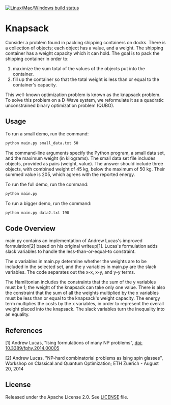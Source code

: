 [![Linux/Mac/Windows build status](
  https://circleci.com/gh/dwave-examples/knapsack.svg?style=svg)](
  https://circleci.com/gh/dwave-examples/knapsack)

# Knapsack

Consider a problem found in packing shipping containers on docks. There is a
collection of objects; each object has a value, and a weight. The shipping
container has a weight capacity which it can hold. The goal is to pack the
shipping container in order to:

1) maximize the sum total of the values of the objects put into the container.
2) fill up the container so that the total weight is less than or equal to the
   container's capacity.

This well-known optimization problem is known as the knapsack problem.
To solve this problem on a D-Wave system, we reformulate it as a quadratic
unconstrained binary optimization problem (QUBO).

## Usage

To run a small demo, run the command:

```bash
python main.py small_data.txt 50
```

The command-line arguments specify the Python program, a small data set, and the
maximum weight (in kilograms). The small data set file includes objects,
provided as pairs (weight, value).  The answer should include three objects,
with combined weight of 45 kg, below the maximum of 50 kg. Their summed value is
205, which agrees with the reported energy.

To run the full demo, run the command:

```bash
python main.py
```

To run a bigger demo, run the command:

```bash
python main.py data2.txt 190
```

## Code Overview

main.py contains an implementation of Andrew Lucas's improved formulation[2]
based on his original writeup[1]. Lucas's formulation adds slack variables to
handle the less-than-or-equal-to constraint.

The x variables in main.py determine whether the weights are to be included in
the selected set, and the y variables in main.py are the slack variables.  The
code separates out the x-x, x-y, and y-y terms.

The Hamiltonian includes the constraints that the sum of the y variables must be
1; the weight of the knapsack can take only one value. There is also the
constraint that the sum of all the weights multiplied by the x variables must be
less than or equal to the knapsack's weight capacity. The energy term multiplies
the costs by the x variables, in order to represent the overall weight placed
into the knapsack. The slack variables turn the inequality into an equality.

## References

[1] Andrew Lucas, "Ising formulations of many NP problems", [doi:
10.3389/fphy.2014.00005](https://www.frontiersin.org/articles/10.3389/fphy.2014.00005/full)

[2] Andrew Lucas, "NP-hard combinatorial problems as Ising spin glasses", Workshop
on Classical and Quantum Optimization; ETH Zuerich - August 20, 2014

## License

Released under the Apache License 2.0. See [LICENSE](LICENSE) file.
